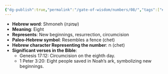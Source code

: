 ```yaml
---
{"dg-publish":true,"permalink":"/gate-of-wisdom/numbers/08/","tags":["#GateWisdom","Numbers"]}
---
```



- **Hebrew word**: Shmoneh (שְׁמוֹנֶה)
- **Meaning**: Eight
- **Represents**: New beginnings, resurrection, circumcision
- **Paleo-Hebrew symbol**: Resembles a fence (chet)
- **Hebrew character Representing the number**: ח (chet)
- **Significant verses in the Bible**:
  - Genesis 17:12: Circumcision on the eighth day.
  - 1 Peter 3:20: Eight people saved in Noah’s ark, symbolizing new beginnings.
